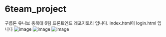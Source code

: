 # 6team_project
구름톤 유니브 충북대 6팀 프론트엔드 레포지토리 입니다.
index.html이 login.html 입니다
![image](https://github.com/user-attachments/assets/2fd88a42-0ee6-423f-b66b-83c286b4b8cc)
![image](https://github.com/user-attachments/assets/f3583e93-410f-44cc-ae62-c7cd074adb0f)
![image](https://github.com/user-attachments/assets/f1f12452-17ad-4198-94c8-dc934fdf03d7)
